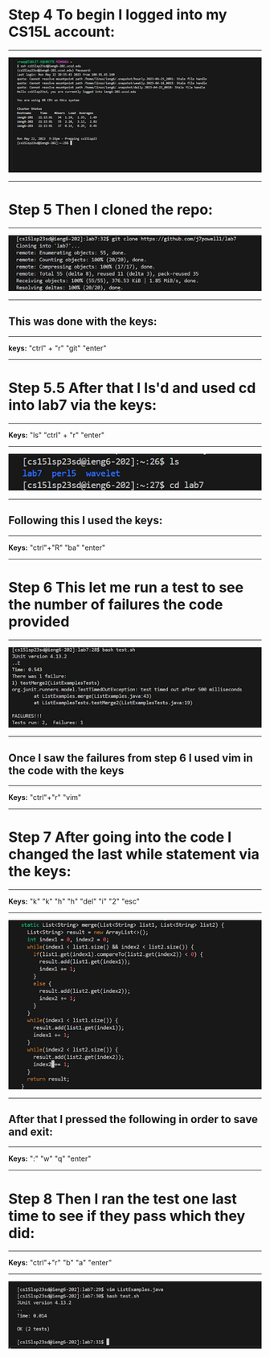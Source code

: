 # Step 4 To begin I logged into my CS15L account:
***
![Image](im1.png)
***
# Step 5 Then I cloned the repo:
***
![Image](im2.png)
***
## This was done with the keys:
***
**keys:** "ctrl" + "r" "git" "enter"
***
# Step 5.5 After that I ls'd and used cd into lab7 via the keys:
***
**Keys:** "ls" "ctrl" + "r" "enter"
***
![Image](im3.png)
***
## Following this I used the keys:
***
**Keys:** "ctrl"+"R" "ba" "enter"
***
# Step 6 This let me run a test to see the number of failures the code provided
***
![Image](im4.png)
***
## Once I saw the failures from step 6 I used vim in the code with the keys 
***
**Keys:** "ctrl"+"r" "vim"
***
# Step 7 After going into the code I changed the last while statement via the keys:
***
**Keys:** "k" "k" "h" "h" "del" "i" "2" "esc"
***
![Image](im5.png)
***
## After that I pressed the following in order to save and exit:
***
**Keys:** ":" "w" "q" "enter"
***
# Step 8 Then I ran the test one last time to see if they pass which they did:
***
**Keys:** "ctrl"+"r" "b" "a" "enter"
***
![Image](im6.png)


